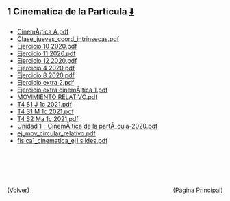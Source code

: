
<html>
<body>
<h2>1 Cinematica de la Particula <a href="https://downgit.github.io/#/home?url=https://github.com/Apuntes-FIUBA/Apuntes-Electronica/tree/main/82 - Física/8201 - Fisica I/Clase en Linea/1 Cinematica de la Particula" style="font-size:20px">  ⬇️ </a></h2>
<ul>
    <li><a href="CinemÃ¡tica A.pdf">CinemÃ¡tica A.pdf</a></li>
    <li><a href="Clase_jueves_coord_intrinsecas.pdf">Clase_jueves_coord_intrinsecas.pdf</a></li>
    <li><a href="Ejercicio 10 2020.pdf">Ejercicio 10 2020.pdf</a></li>
    <li><a href="Ejercicio 11 2020.pdf">Ejercicio 11 2020.pdf</a></li>
    <li><a href="Ejercicio 12 2020.pdf">Ejercicio 12 2020.pdf</a></li>
    <li><a href="Ejercicio 4 2020.pdf">Ejercicio 4 2020.pdf</a></li>
    <li><a href="Ejercicio 8 2020.pdf">Ejercicio 8 2020.pdf</a></li>
    <li><a href="Ejercicio extra 2.pdf">Ejercicio extra 2.pdf</a></li>
    <li><a href="Ejercicio extra cinemÃ¡tica 1.pdf">Ejercicio extra cinemÃ¡tica 1.pdf</a></li>
    <li><a href="MOVIMIENTO RELATIVO.pdf">MOVIMIENTO RELATIVO.pdf</a></li>
    <li><a href="T4 S1 J 1c 2021.pdf">T4 S1 J 1c 2021.pdf</a></li>
    <li><a href="T4 S1 M 1c 2021.pdf">T4 S1 M 1c 2021.pdf</a></li>
    <li><a href="T4 S2 Ma 1c 2021.pdf">T4 S2 Ma 1c 2021.pdf</a></li>
    <li><a href="Unidad 1 - CinemÃ¡tica de la partÃ_cula-2020.pdf">Unidad 1 - CinemÃ¡tica de la partÃ_cula-2020.pdf</a></li>
    <li><a href="ej_mov_circular_relativo.pdf">ej_mov_circular_relativo.pdf</a></li>
    <li><a href="fisica1_cinematica_ej1 slides.pdf">fisica1_cinematica_ej1 slides.pdf</a></li>
</ul>
</body>
</html>

<br><br><br><br><br><a href="../" style="float: left">(Volver)</a> <a href="https://apuntes-fiuba.github.io/Apuntes-Electronica" style="float: right">(Página Principal)</a>
